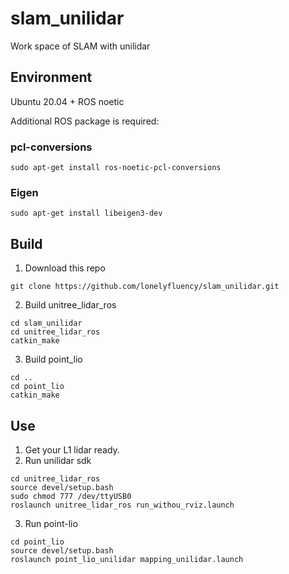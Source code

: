 # slam_unilidar
Work space of SLAM with unilidar

## Environment
Ubuntu 20.04 + ROS noetic

Additional ROS package is required:
### pcl-conversions
```
sudo apt-get install ros-noetic-pcl-conversions
```

### Eigen
```
sudo apt-get install libeigen3-dev
```


## Build
1. Download this repo 
```
git clone https://github.com/lonelyfluency/slam_unilidar.git
```
2. Build unitree_lidar_ros
```
cd slam_unilidar
cd unitree_lidar_ros
catkin_make
```
3. Build point_lio
```
cd ..
cd point_lio
catkin_make
```

## Use
1. Get your L1 lidar ready.
2. Run unilidar sdk
```
cd unitree_lidar_ros
source devel/setup.bash
sudo chmod 777 /dev/ttyUSB0
roslaunch unitree_lidar_ros run_withou_rviz.launch
```
3. Run point-lio
```
cd point_lio
source devel/setup.bash
roslaunch point_lio_unilidar mapping_unilidar.launch
```
